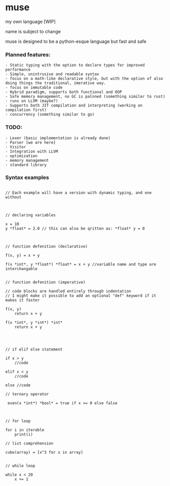 # muse
 my own language [WIP]

 name is subject to change

muse is designed to be a python-esque language but fast and safe

### Planned features:
    - Static typing with the option to declare types for improved performance
    - Simple, unintrusive and readable syntax
    - focus on a math-like declarative style, but with the option of also doing things the traditional, imerative way.
    - focus on immutable code
    - Hybrid paradigm, supports both functional and OOP
    - Safe memory management, no GC is palnned (something similar to rust)
    - runs on LLVM (maybe?)
    - Supports both JIT compilation and interpreting (working on compilation first)
    - concurrency (something similar to go)

### TODO:
    - Lexer (basic implementation is already done)
    - Parser [we are here]
    - Visitor
    - Integration with LLVM 
    - optimization
    - memory management
    - standard library

### Syntax examples

```

// Each example will have a version with dynamic typing, and one without



// declaring variables

x = 10
y *float* = 2.0 // this can also be qritten as: *float* y = 0



// function defenition (declarative)

f(x, y) = x + y

f(x *int*, y *float*) *float* = x + y //variable name and type are interchangable


// function defenition (imperative)

// code blocks are handled entirely through indentation
// I might make it possible to add an optional "def" keyword if it makes it faster   

f(x, y)
    return x + y

f(x *int*, y *int*) *int*
    return x + y




// if elif else statement 

if x > y
    //code

elif x < y
    //code

else //code

// ternary operator

 even(x *int*) *bool* = true if x >= 0 else false



// for loop

for i in iterable
    print(i)

// list comprehension

cube(array) = [x^3 for x in array]


// while loop

while x < 20
    x += 1



```
